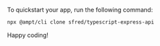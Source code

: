 To quickstart your app, run the following command: 

```bash
npx @ampt/cli clone sfred/typescript-express-api
```

Happy coding!